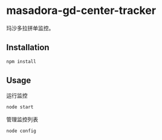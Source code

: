 # masadora-gd-center-tracker

玛沙多拉拼单监控。

## Installation

```sh
npm install
```

## Usage

运行监控

```sh
node start
```

管理监控列表

```sh
node config
```
